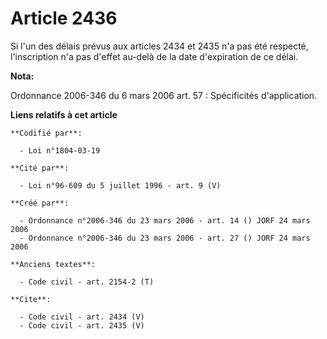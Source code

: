 # Article 2436

Si l'un des délais prévus aux articles 2434 et 2435 n'a pas été respecté, l'inscription n'a pas d'effet au-delà de la date
d'expiration de ce délai.

**Nota:**

Ordonnance 2006-346 du 6 mars 2006 art. 57 : Spécificités d'application.

**Liens relatifs à cet article**

	**Codifié par**:

	  - Loi n°1804-03-19

	**Cité par**:

	  - Loi n°96-609 du 5 juillet 1996 - art. 9 (V)

	**Créé par**:

	  - Ordonnance n°2006-346 du 23 mars 2006 - art. 14 () JORF 24 mars 2006
	  - Ordonnance n°2006-346 du 23 mars 2006 - art. 27 () JORF 24 mars 2006

	**Anciens textes**:

	  - Code civil - art. 2154-2 (T)

	**Cite**:

	  - Code civil - art. 2434 (V)
	  - Code civil - art. 2435 (V)
